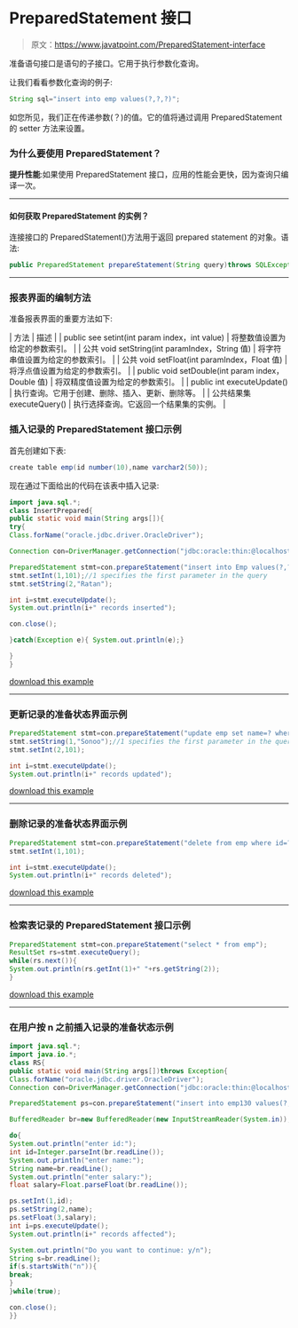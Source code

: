 # PreparedStatement 接口

> 原文：<https://www.javatpoint.com/PreparedStatement-interface>

准备语句接口是语句的子接口。它用于执行参数化查询。

让我们看看参数化查询的例子:

```java
String sql="insert into emp values(?,?,?)";

```

如您所见，我们正在传递参数(？)的值。它的值将通过调用 PreparedStatement 的 setter 方法来设置。

### 为什么要使用 PreparedStatement？

**提升性能**:如果使用 PreparedStatement 接口，应用的性能会更快，因为查询只编译一次。

* * *

#### 如何获取 PreparedStatement 的实例？

连接接口的 PreparedStatement()方法用于返回 prepared statement 的对象。语法:

```java
public PreparedStatement prepareStatement(String query)throws SQLException{}

```

* * *

### 报表界面的编制方法

准备报表界面的重要方法如下:

| 方法 | 描述 |
| public see setint(int param index，int value) | 将整数值设置为给定的参数索引。 |
| 公共 void setString(int paramIndex，String 值) | 将字符串值设置为给定的参数索引。 |
| 公共 void setFloat(int paramIndex，Float 值) | 将浮点值设置为给定的参数索引。 |
| public void setDouble(int param index，Double 值) | 将双精度值设置为给定的参数索引。 |
| public int executeUpdate() | 执行查询。它用于创建、删除、插入、更新、删除等。 |
| 公共结果集 executeQuery() | 执行选择查询。它返回一个结果集的实例。 |

### 插入记录的 PreparedStatement 接口示例

首先创建如下表:

```java
create table emp(id number(10),name varchar2(50));

```

现在通过下面给出的代码在该表中插入记录:

```java
import java.sql.*;
class InsertPrepared{
public static void main(String args[]){
try{
Class.forName("oracle.jdbc.driver.OracleDriver");

Connection con=DriverManager.getConnection("jdbc:oracle:thin:@localhost:1521:xe","system","oracle");

PreparedStatement stmt=con.prepareStatement("insert into Emp values(?,?)");
stmt.setInt(1,101);//1 specifies the first parameter in the query
stmt.setString(2,"Ratan");

int i=stmt.executeUpdate();
System.out.println(i+" records inserted");

con.close();

}catch(Exception e){ System.out.println(e);}

}
}

```

[download this example](https://static.javatpoint.com/src/jdbc/InsertPrepared.zip)

* * *

### 更新记录的准备状态界面示例

```java
PreparedStatement stmt=con.prepareStatement("update emp set name=? where id=?");
stmt.setString(1,"Sonoo");//1 specifies the first parameter in the query i.e. name
stmt.setInt(2,101);

int i=stmt.executeUpdate();
System.out.println(i+" records updated");

```

[download this example](https://static.javatpoint.com/src/jdbc/UpdatePrepared.zip)

* * *

### 删除记录的准备状态界面示例

```java
PreparedStatement stmt=con.prepareStatement("delete from emp where id=?");
stmt.setInt(1,101);

int i=stmt.executeUpdate();
System.out.println(i+" records deleted");

```

[download this example](https://static.javatpoint.com/src/jdbc/DeletePrepared.zip)

* * *

### 检索表记录的 PreparedStatement 接口示例

```java
PreparedStatement stmt=con.prepareStatement("select * from emp");
ResultSet rs=stmt.executeQuery();
while(rs.next()){
System.out.println(rs.getInt(1)+" "+rs.getString(2));
}

```

[download this example](https://static.javatpoint.com/src/jdbc/RetrievePrepared.zip)

* * *

### 在用户按 n 之前插入记录的准备状态示例

```java
import java.sql.*;
import java.io.*;
class RS{
public static void main(String args[])throws Exception{
Class.forName("oracle.jdbc.driver.OracleDriver");
Connection con=DriverManager.getConnection("jdbc:oracle:thin:@localhost:1521:xe","system","oracle");

PreparedStatement ps=con.prepareStatement("insert into emp130 values(?,?,?)");

BufferedReader br=new BufferedReader(new InputStreamReader(System.in));

do{
System.out.println("enter id:");
int id=Integer.parseInt(br.readLine());
System.out.println("enter name:");
String name=br.readLine();
System.out.println("enter salary:");
float salary=Float.parseFloat(br.readLine());

ps.setInt(1,id);
ps.setString(2,name);
ps.setFloat(3,salary);
int i=ps.executeUpdate();
System.out.println(i+" records affected");

System.out.println("Do you want to continue: y/n");
String s=br.readLine();
if(s.startsWith("n")){
break;
}
}while(true);

con.close();
}}

```